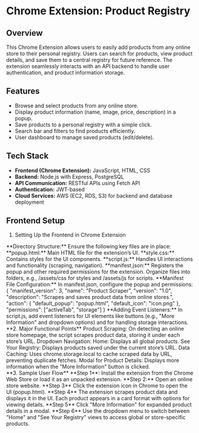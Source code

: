 # Chrome Extension: Product Registry

## Overview
This Chrome Extension allows users to easily add products from any online store to their personal registry. Users can search for products, view product details, and save them to a central registry for future reference. The extension seamlessly interacts with an API backend to handle user authentication, and product information storage.

## Features
- Browse and select products from any online store.
- Display product information (name, image, price, description) in a popup.
- Save products to a personal registry with a simple click.
- Search bar and filters to find products efficiently.
- User dashboard to manage saved products (edit/delete).

## Tech Stack
- **Frontend (Chrome Extension):** JavaScript, HTML, CSS
- **Backend:** Node.js with Express, PostgreSQL
- **API Communication:** RESTful APIs using Fetch API
- **Authentication:** JWT-based
- **Cloud Services:** AWS (EC2, RDS, S3) for backend and database deployment


## Frontend Setup 

1. Setting Up the Frontend in Chrome Extension 
<tab>
    **Directory Structure:**
        Ensure the following key files are in place:
            **popup.html:** Main HTML file for the extension’s UI.
            **style.css:** Contains styles for the UI components.
            **script.js:** Handles UI interactions and functionality (scraping, navigation).
            **manifest.json:** Registers the popup and other required permissions for the extension.
        Organize files into folders, e.g., /assets/css for styles and /assets/js for scripts.
        <tab>
    **Manifest File Configuration:**
        In manifest.json, configure the popup and permissions:
        {
          "manifest_version": 3,
          "name": "Product Scraper",
          "version": "1.0",
          "description": "Scrapes and saves product data from online stores.",
          "action": {
            "default_popup": "popup.html",
            "default_icon": "icon.png"
          },
          "permissions": ["activeTab", "storage"]
        }
        <tab>
    **Adding Event Listeners:**
        In script.js, add event listeners for UI elements like buttons (e.g., "More Information" and dropdown options) and for handling storage interactions.
        <tab>
**2. Major Functional Points**
<tab>
    Product Scraping: On detecting an online store homepage, the script scrapes product data, storing it under each store’s URL.
    Dropdown Navigation:
        Home: Displays all global products.
        See Your Registry: Displays products saved under the current store’s URL.
    Data Caching: Uses chrome.storage.local to cache scraped data by URL, preventing duplicate fetches.
    Modal for Product Details: Displays more information when the "More Information" button is clicked.
    <br>
**3. Sample User Flow**
<tab>
    **Step 1**: Install the extension from the Chrome Web Store or load it as an unpacked extension.
     **Step 2:** Open an online store website.
     **Step 3** Click the extension icon in Chrome to open the UI (popup.html).
     **Step 4** The extension scrapes product data and displays it in the UI. Each product appears in a card format with options for viewing details.
     **Step 5** Click "More Information" for expanded product details in a modal.
     **Step 6** Use the dropdown menu to switch between "Home" and "See Your Registry" views to access global or store-specific products.







